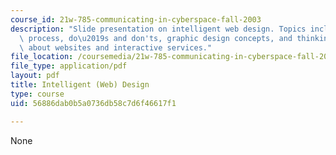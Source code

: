 ```yaml
---
course_id: 21w-785-communicating-in-cyberspace-fall-2003
description: "Slide presentation on intelligent web design. Topics include the design\
  \ process, do\u2019s and don'ts, graphic design concepts, and thinking critically\
  \ about websites and interactive services."
file_location: /coursemedia/21w-785-communicating-in-cyberspace-fall-2003/56886dab0b5a0736db58c7d6f46617f1_designtalk.pdf
file_type: application/pdf
layout: pdf
title: Intelligent (Web) Design
type: course
uid: 56886dab0b5a0736db58c7d6f46617f1

---
```

None